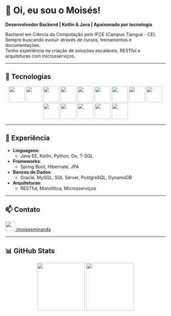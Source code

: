 <h1 align="left">👋 Oi, eu sou o Moisés!</h1>

<p align="left">
  <strong>Desenvolvedor Backend | Kotlin & Java | Apaixonado por tecnologia</strong>
</p>

<p align="left">
  Bacharel em Ciência da Computação pelo IFCE (Campus Tianguá - CE).<br>
  Sempre buscando evoluir através de cursos, treinamentos e documentações.<br>
  Tenho experiência na criação de soluções escaláveis, RESTful e arquiteturas com microsserviços.
</p>

---

## 🚀 Tecnologias

<div align="center">
  <img src="https://cdn.jsdelivr.net/gh/devicons/devicon@latest/icons/kotlin/kotlin-plain-wordmark.svg" height="50" />
  <img src="https://cdn.jsdelivr.net/gh/devicons/devicon/icons/java/java-original-wordmark.svg" height="50" />
  <img src="https://cdn.jsdelivr.net/gh/devicons/devicon/icons/python/python-original-wordmark.svg" height="50" />
  <img src="https://cdn.jsdelivr.net/gh/devicons/devicon/icons/go/go-original-wordmark.svg" height="50" />
  <img src="https://cdn.jsdelivr.net/gh/devicons/devicon/icons/spring/spring-original-wordmark.svg" height="50" />
  <img src="https://cdn.jsdelivr.net/gh/devicons/devicon/icons/nodejs/nodejs-original.svg" height="50" />
  <img src="https://cdn.jsdelivr.net/gh/devicons/devicon/icons/react/react-original-wordmark.svg" height="50" />
  <img src="https://cdn.jsdelivr.net/gh/devicons/devicon/icons/angularjs/angularjs-original.svg" height="50" />
  <img src="https://cdn.jsdelivr.net/gh/devicons/devicon/icons/mysql/mysql-original-wordmark.svg" height="50" />
  <img src="https://cdn.jsdelivr.net/gh/devicons/devicon/icons/postgresql/postgresql-original-wordmark.svg" height="50" />
  <img src="https://cdn.jsdelivr.net/gh/devicons/devicon/icons/microsoftsqlserver/microsoftsqlserver-plain-wordmark.svg" height="50" />
  <img src="https://cdn.jsdelivr.net/gh/devicons/devicon@latest/icons/dynamodb/dynamodb-original.svg" height="50" />
  <img src="https://cdn.jsdelivr.net/gh/devicons/devicon/icons/docker/docker-original-wordmark.svg" height="50" />
  <img src="https://img.icons8.com/?size=512&id=33039&format=png" height="50" />
</div>

---

## 💼 Experiência

- **Linguagens**:
  - Java EE, Kotlin, Python, Go, T-SQL
- **Frameworks**:
  - Spring Boot, Hibernate, JPA
- **Bancos de Dados**:
  - Oracle, MySQL, SQL Server, PostgreSQL, DynamoDB
- **Arquiteturas**:
  - RESTful, Monolítica, Microsserviços

---

## 📫 Contato

<p>
  <a href="https://www.linkedin.com/in/moisesmiiranda/">
    <img src="https://cdn.jsdelivr.net/gh/devicons/devicon/icons/linkedin/linkedin-original.svg" height="30" />
    /moisesmiiranda
  </a>
</p>

---

## 📊 GitHub Stats

<div align="center">
  <img height="150em" src="https://github-readme-stats.vercel.app/api?username=moisesmiiranda&show_icons=true&theme=radical" />
  <img height="150em" src="https://github-readme-stats.vercel.app/api/top-langs/?username=moisesmiiranda&layout=compact&theme=radical" />
</div>

